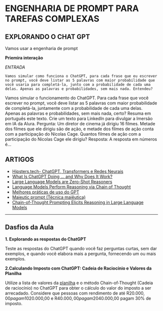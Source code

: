 # ENGENHARIA DE PROMPT PARA TAREFAS COMPLEXAS

## EXPLORANDO O CHAT GPT

Vamos usar a engenharia de prompt

**Priemira interação**

*ENTRADA*
~~~
Vamos simular como funciona o ChatGPT, para cada frase que eu escrever no prompt, você deve listar as 5 palavras com maior probabilidade que você usaria para completá-la, junto com a probabilidade de cada uma delas. Apenas as palavras e probabilidades, sem mais nada. Entendeu?
~~~

Vamos simular o funcionamento do ChatGPT. Para cada frase que você escrever no prompt, você deve listar as 5 palavras com maior probabilidade de completá-la, juntamente com a probabilidade de cada uma delas. Apenas as palavras e probabilidades, sem mais nada, certo?
Resuma em português este texto.
Crie um texto para LinkedIn para divulgar a Imersão em IA da Alura.
Pergunta: Um diretor de cinema já dirigiu 16 filmes. Metade dos filmes que ele dirigiu são de ação, e metade dos filmes de ação conta com a participação do Nicolas Cage. Quantos filmes de ação com a participação do Nicolas Cage ele dirigiu? Resposta: A resposta em números é...

## ARTIGOS

- [Hipsters.tech- ChatGPT, Transformers e Redes Neurais](https://www.hipsters.tech/chatgpt-transformers-e-redes-neurais-hipsters-ponto-tech-352/)
- [What Is ChatGPT Doing ... and Why Does It Work?](https://writings.stephenwolfram.com/2023/02/what-is-chatgpt-doing-and-why-does-it-work/)
- [Large Language Models are Zero-Shot Reasoners](https://arxiv.org/abs/2205.11916)
- [Language Models Perform Reasoning via Chain of Thought](https://ai.googleblog.com/2022/05/language-models-perform-reasoning-via.html)
- [Melhores práticas de uso do GPT](https://platform.openai.com/docs/guides/gpt-best-practices)
- [Maieutic prompt (Técnica maiêutica)](https://github.com/openai/openai-cookbook/blob/main/techniques_to_improve_reliability.md#maieutic-prompting)
- [Chain-of-Thought Prompting Elicits Reasoning in Large Language Models](https://arxiv.org/abs/2201.11903)


---

## Dasfios da Aula

**1. Explorando as respostas do ChatGPT**

Teste as respostas do ChatGPT quando você faz perguntas curtas, sem dar exemplos, e quando você elabora mais a pergunta, fornecendo um ou mais exemplos.

**2.Calculando Imposto com ChatGPT: Cadeia de Raciocínio e Valores da Planilha**

Utilize a lista de valores da [planilha](https://docs.google.com/spreadsheets/d/1ur7AK_YFBmaD4A7obKFjUfw1CiCCGikmtfNqo7Wosgk/edit#gid=0) e o método Chain-of-Thought (Cadeia de raciocínio) no ChatGPT para obter o cálculo do valor do imposto a ser arrecadado. Considere que pessoas com rendimento de até R$20.000,00 pagam 10% de imposto, pessoas com rendimento entre R$20.000,00 e R$40.000,00 pagam 20% de imposto, e pessoas com rendimento acima de R$40.000,00 pagam 30% de imposto.
